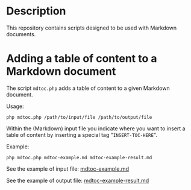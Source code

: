 # Description

This repository contains scripts designed to be used with Markdown documents.

# Adding a table of content to a Markdown document

The script `mdtoc.php` adds a table of content to a given Markdown document.

Usage:

    php mdtoc.php /path/to/input/file /path/to/output/file

Within the (Markdown) input file you indicate where you want to insert a table of content by inserting a special tag "`INSERT-TOC-HERE`".

Example:

    php mdtoc.php mdtoc-example.md mdtoc-example-result.md

See the example of input file: [mdtoc-example.md](https://github.com/dbeurive/markdown-tools/blob/master/mdtoc-example.md)

See the example of output file: [mdtoc-example-result.md](https://github.com/dbeurive/markdown-tools/blob/master/mdtoc-example-result.md)
